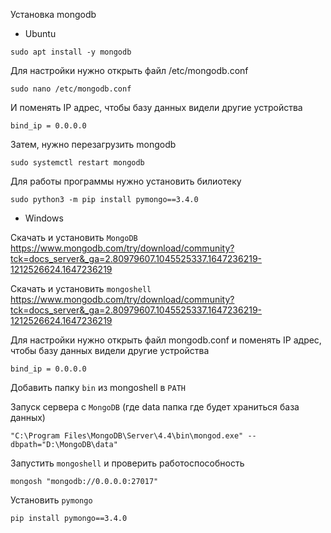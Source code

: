 Установка mongodb
- Ubuntu
```
sudo apt install -y mongodb
```
Для настройки нужно открыть файл /etc/mongodb.conf
```
sudo nano /etc/mongodb.conf
```
И поменять IP адрес, чтобы базу данных видели другие устройства
```
bind_ip = 0.0.0.0
```
Затем, нужно перезагрузить mongodb
```
sudo systemctl restart mongodb
```
Для работы программы нужно установить билиотеку
```
sudo python3 -m pip install pymongo==3.4.0
```

- Windows

Скачать и установить ```MongoDB```
https://www.mongodb.com/try/download/community?tck=docs_server&_ga=2.80979607.1045525337.1647236219-1212526624.1647236219

Скачать и установить ```mongoshell```
https://www.mongodb.com/try/download/community?tck=docs_server&_ga=2.80979607.1045525337.1647236219-1212526624.1647236219

Для настройки нужно открыть файл mongodb.conf и поменять IP адрес, чтобы базу данных видели другие устройства
```
bind_ip = 0.0.0.0
```

Добавить папку ```bin``` из mongoshell в ```PATH```

Запуск сервера с ```MongoDB``` (где data папка где будет храниться база данных)
```
"C:\Program Files\MongoDB\Server\4.4\bin\mongod.exe" --dbpath="D:\MongoDB\data"
```

Запустить ```mongoshell``` и проверить работоспособность
```
mongosh "mongodb://0.0.0.0:27017"
```

Установить ```pymongo```
```
pip install pymongo==3.4.0
```

